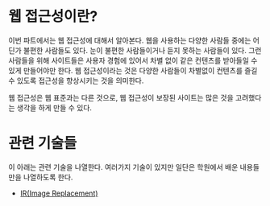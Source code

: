 # 웹 접근성이란?
이번 파트에서는 웹 접근성에 대해서 알아본다. 웹을 사용하는 다양한 사람들 중에는 어딘가 불편한 사람들도 있다. 눈이 불편한 사람들이거나 듣지 못하는 사람들이 있다. 그런 사람들을 위해 사이트들은 사용자 경험에 있어서 차별 없이 같은 컨텐츠를 받아들일 수 있게 만들어야만 한다. 웹 접근성이라는 것은 다양한 사람들이 차별없이 컨텐츠를 즐길 수 있도록 접근성을 향상시키는 것을 의미한다.

웹 접근성은 웹 표준과는 다른 것으로, 웹 접근성이 보장된 사이트는 많은 것을 고려했다는 생각을 하게 만들 수 있다.

# 관련 기술들
이 아래는 관련 기술을 나열한다. 여러가지 기술이 있지만 일단은 학원에서 배운 내용들만을 나열하도록 한다.

+ [IR(Image Replacement)](./11.1.image-replacement.md)